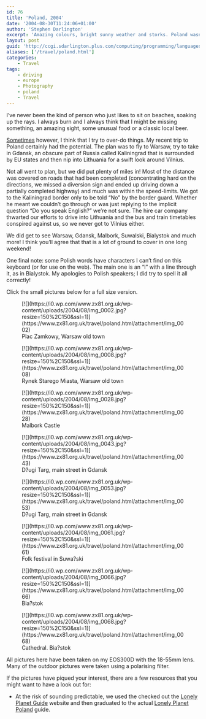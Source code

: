 ```yaml
---
id: 76
title: 'Poland, 2004'
date: '2004-08-30T11:24:06+01:00'
author: 'Stephen Darlington'
excerpt: 'Amazing colours, bright sunny weather and storks. Poland wasn''t entirely what I was expecting. I like surprises! '
layout: post
guid: 'http://ccgi.sdarlington.plus.com/computing/programming/languages/poland-2004.html'
aliases: ['/travel/poland.html']
categories:
    - Travel
tags:
    - driving
    - europe
    - Photography
    - poland
    - Travel
---
```


I’ve never been the kind of person who just likes to sit on beaches, soaking up the rays. I always burn and I always think that I might be missing something, an amazing sight, some unusual food or a classic local beer.

[Sometimes](/travel/hungary.html) however, I think that I try to over-do things. My recent trip to Poland certainly had the potential. The plan was to fly to Warsaw, try to take in Gdansk, an obscure part of Russia called Kaliningrad that is surrounded by EU states and then nip into Lithuania for a swift look around Vilnius.

Not all went to plan, but we did put plenty of miles in! Most of the distance was covered on roads that had been completed (concentrating hard on the directions, we missed a diversion sign and ended up driving down a partially completed highway) and much was within the speed-limits. We got to the Kaliningrad border only to be told “No” by the border guard. Whether he meant we couldn’t go through or was just replying to the implicit question “Do you speak English?” we’re not sure. The hire car company thwarted our efforts to drive into Lithuania and the bus and train timetables conspired against us, so we never got to Vilnius either.

We did get to see Warsaw, Gdansk, Malbork, Suwalski, Bialystok and much more! I think you’ll agree that that is a lot of ground to cover in one long weekend!

One final note: some Polish words have characters I can’t find on this keyboard (or for use on the web). The main one is an “l” with a line through it, as in Bialystok. My apologies to Polish speakers; I did try to spell it all correctly!

Click the small pictures below for a full size version.

<div class="gallery galleryid-76 gallery-columns-3 gallery-size-thumbnail" id="gallery-4"><figure class="gallery-item"><div class="gallery-icon landscape"> [![](https://i0.wp.com/www.zx81.org.uk/wp-content/uploads/2004/08/img_0002.jpg?resize=150%2C150&ssl=1)](https://www.zx81.org.uk/travel/poland.html/attachment/img_0002) </div> <figcaption class="wp-caption-text gallery-caption" id="gallery-4-1097"> Plac Zamkowy, Warsaw old town </figcaption></figure><figure class="gallery-item"><div class="gallery-icon landscape"> [![](https://i0.wp.com/www.zx81.org.uk/wp-content/uploads/2004/08/img_0008.jpg?resize=150%2C150&ssl=1)](https://www.zx81.org.uk/travel/poland.html/attachment/img_0008) </div> <figcaption class="wp-caption-text gallery-caption" id="gallery-4-1098"> Rynek Starego Miasta, Warsaw old town </figcaption></figure><figure class="gallery-item"><div class="gallery-icon portrait"> [![](https://i0.wp.com/www.zx81.org.uk/wp-content/uploads/2004/08/img_0028.jpg?resize=150%2C150&ssl=1)](https://www.zx81.org.uk/travel/poland.html/attachment/img_0028) </div> <figcaption class="wp-caption-text gallery-caption" id="gallery-4-1099"> Malbork Castle </figcaption></figure><figure class="gallery-item"><div class="gallery-icon portrait"> [![](https://i0.wp.com/www.zx81.org.uk/wp-content/uploads/2004/08/img_0043.jpg?resize=150%2C150&ssl=1)](https://www.zx81.org.uk/travel/poland.html/attachment/img_0043) </div> <figcaption class="wp-caption-text gallery-caption" id="gallery-4-1100"> D?ugi Targ, main street in Gdansk </figcaption></figure><figure class="gallery-item"><div class="gallery-icon landscape"> [![](https://i0.wp.com/www.zx81.org.uk/wp-content/uploads/2004/08/img_0053.jpg?resize=150%2C150&ssl=1)](https://www.zx81.org.uk/travel/poland.html/attachment/img_0053) </div> <figcaption class="wp-caption-text gallery-caption" id="gallery-4-1101"> D?ugi Targ, main street in Gdansk </figcaption></figure><figure class="gallery-item"><div class="gallery-icon landscape"> [![](https://i0.wp.com/www.zx81.org.uk/wp-content/uploads/2004/08/img_0061.jpg?resize=150%2C150&ssl=1)](https://www.zx81.org.uk/travel/poland.html/attachment/img_0061) </div> <figcaption class="wp-caption-text gallery-caption" id="gallery-4-1102"> Folk festival in Suwa?ski </figcaption></figure><figure class="gallery-item"><div class="gallery-icon portrait"> [![](https://i0.wp.com/www.zx81.org.uk/wp-content/uploads/2004/08/img_0066.jpg?resize=150%2C150&ssl=1)](https://www.zx81.org.uk/travel/poland.html/attachment/img_0066) </div> <figcaption class="wp-caption-text gallery-caption" id="gallery-4-1103"> Bia?stok </figcaption></figure><figure class="gallery-item"><div class="gallery-icon portrait"> [![](https://i0.wp.com/www.zx81.org.uk/wp-content/uploads/2004/08/img_0068.jpg?resize=150%2C150&ssl=1)](https://www.zx81.org.uk/travel/poland.html/attachment/img_0068) </div> <figcaption class="wp-caption-text gallery-caption" id="gallery-4-1104"> Cathedral. Bia?stok </figcaption></figure> </div>All pictures here have been taken on my EOS300D with the 18-55mm lens. Many of the outdoor pictures were taken using a polarising filter.

If the pictures have piqued your interest, there are a few resources that you might want to have a look out for:

- At the risk of sounding predictable, we used the checked out the [Lonely Planet Guide](http://www.lonelyplanet.com/destinations/europe/poland/) website and then graduated to the actual [Lonely Planet Poland](http://www.amazon.co.uk/exec/obidos/ASIN/1740590821/zx81orguk) guide.